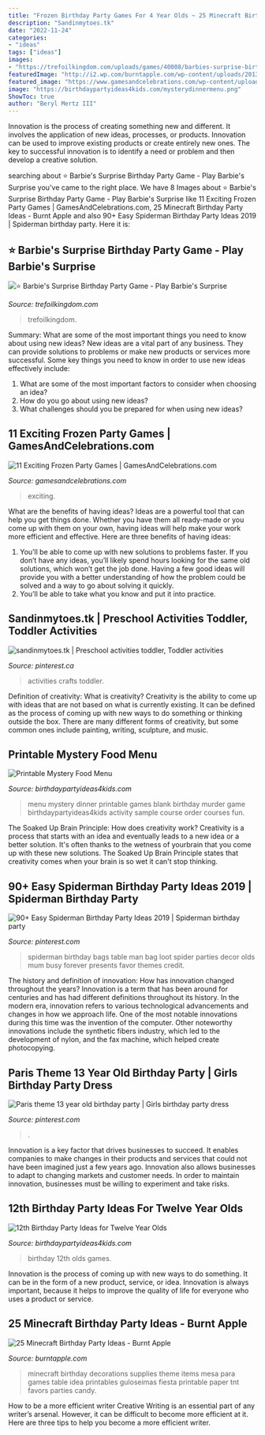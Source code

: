 ```yaml
---
title: "Frozen Birthday Party Games For 4 Year Olds ~ 25 Minecraft Birthday Party Ideas"
description: "Sandinmytoes.tk"
date: "2022-11-24"
categories:
- "ideas"
tags: ["ideas"]
images:
- "https://trefoilkingdom.com/uploads/games/40008/barbies-surprise-birthday-party-2019-10-16-5da6d08b9a790.jpg"
featuredImage: "http://i2.wp.com/burntapple.com/wp-content/uploads/2013/08/pic45.jpg"
featured_image: "https://www.gamesandcelebrations.com/wp-content/uploads/2017/01/Frozen-Party-Games.jpg"
image: "https://birthdaypartyideas4kids.com/mysterydinnermenu.png"
ShowToc: true
author: "Beryl Mertz III"
---
```



Innovation is the process of creating something new and different. It involves the application of new ideas, processes, or products. Innovation can be used to improve existing products or create entirely new ones. The key to successful innovation is to identify a need or problem and then develop a creative solution.

	

		
searching about ⭐ Barbie&#039;s Surprise Birthday Party Game - Play Barbie&#039;s Surprise you've came to the right place. We have 8 Images about ⭐ Barbie&#039;s Surprise Birthday Party Game - Play Barbie&#039;s Surprise like 11 Exciting Frozen Party Games | GamesAndCelebrations.com, 25 Minecraft Birthday Party Ideas - Burnt Apple and also 90+ Easy Spiderman Birthday Party Ideas 2019 | Spiderman birthday party. Here it is:
		
    
## ⭐ Barbie&#039;s Surprise Birthday Party Game - Play Barbie&#039;s Surprise

<img loading=lazy src="https://trefoilkingdom.com/uploads/games/40008/barbies-surprise-birthday-party-2019-10-16-5da6d08b9a790.jpg" onerror="this.onerror=null;this.src='https://tse1.mm.bing.net/th?id=OIP.TmDprmUklTL8Qh83xEH3KwHaF7&amp;pid=15.1';" alt="⭐ Barbie&#039;s Surprise Birthday Party Game - Play Barbie&#039;s Surprise">

_Source: trefoilkingdom.com_

>trefoilkingdom. 

	

Summary: What are some of the most important things you need to know about using new ideas?
New ideas are a vital part of any business. They can provide solutions to problems or make new products or services more successful. Some key things you need to know in order to use new ideas effectively include:
1. What are some of the most important factors to consider when choosing an idea?
2. How do you go about using new ideas?
3. What challenges should you be prepared for when using new ideas?

    
## 11 Exciting Frozen Party Games | GamesAndCelebrations.com

<img loading=lazy src="https://www.gamesandcelebrations.com/wp-content/uploads/2017/01/Frozen-Party-Games.jpg" onerror="this.onerror=null;this.src='https://tse2.mm.bing.net/th?id=OIP.Y97xt5obH5NrrMR5WYGz7gHaLK&amp;pid=15.1';" alt="11 Exciting Frozen Party Games | GamesAndCelebrations.com">

_Source: gamesandcelebrations.com_

>exciting. 

	

What are the benefits of having ideas?
Ideas are a powerful tool that can help you get things done. Whether you have them all ready-made or you come up with them on your own, having ideas will help make your work more efficient and effective. Here are three benefits of having ideas: 
1. You’ll be able to come up with new solutions to problems faster. If you don’t have any ideas, you’ll likely spend hours looking for the same old solutions, which won’t get the job done. Having a few good ideas will provide you with a better understanding of how the problem could be solved and a way to go about solving it quickly. 
2. You’ll be able to take what you know and put it into practice.

    
## Sandinmytoes.tk | Preschool Activities Toddler, Toddler Activities

<img loading=lazy src="https://i.pinimg.com/736x/5a/9f/15/5a9f15ca6b1ae0a5690379466d5f6e3c--toddler-crafts-crafts-for-kids.jpg" onerror="this.onerror=null;this.src='https://tse3.mm.bing.net/th?id=OIP.xMsHAicaooBBhkLV0TtwLwHaLM&amp;pid=15.1';" alt="sandinmytoes.tk | Preschool activities toddler, Toddler activities">

_Source: pinterest.ca_

>activities crafts toddler. 

	

Definition of creativity: What is creativity?
Creativity is the ability to come up with ideas that are not based on what is currently existing. It can be defined as the process of coming up with new ways to do something or thinking outside the box. There are many different forms of creativity, but some common ones include painting, writing, sculpture, and music.

    
## Printable Mystery Food Menu

<img loading=lazy src="https://birthdaypartyideas4kids.com/mysterydinnermenu.png" onerror="this.onerror=null;this.src='https://tse4.mm.bing.net/th?id=OIP.RK-9YMzjt-QmpsX_5Wbx9wDUEl&amp;pid=15.1';" alt="Printable Mystery Food Menu">

_Source: birthdaypartyideas4kids.com_

>menu mystery dinner printable games blank birthday murder game birthdaypartyideas4kids activity sample course order courses fun. 

	

The Soaked Up Brain Principle: How does creativity work?
Creativity is a process that starts with an idea and eventually leads to a new idea or a better solution. It's often thanks to the wetness of yourbrain that you come up with these new solutions. The Soaked Up Brain Principle states that creativity comes when your brain is so wet it can't stop thinking.

    
## 90+ Easy Spiderman Birthday Party Ideas 2019 | Spiderman Birthday Party

<img loading=lazy src="https://i.pinimg.com/originals/25/f5/e5/25f5e532b8089559af8eae6b848f0902.jpg" onerror="this.onerror=null;this.src='https://tse4.mm.bing.net/th?id=OIP.nOCg8EOWhuttIE0erBWtFwHaHa&amp;pid=15.1';" alt="90+ Easy Spiderman Birthday Party Ideas 2019 | Spiderman birthday party">

_Source: pinterest.com_

>spiderman birthday bags table man bag loot spider parties decor olds mum busy forever presents favor themes credit. 

	

The history and definition of innovation: How has innovation changed throughout the years?
Innovation is a term that has been around for centuries and has had different definitions throughout its history. In the modern era, innovation refers to various technological advancements and changes in how we approach life. One of the most notable innovations during this time was the invention of the computer. Other noteworthy innovations include the synthetic fibers industry, which led to the development of nylon, and the fax machine, which helped create photocopying.

    
## Paris Theme 13 Year Old Birthday Party | Girls Birthday Party Dress

<img loading=lazy src="https://i.pinimg.com/736x/d0/4e/83/d04e83fd8ca010c96b6901175276ded4---birthday-birthday-parties.jpg" onerror="this.onerror=null;this.src='https://tse3.mm.bing.net/th?id=OIP.AANTRYeGFEflkjfgBCx9hQCpEs&amp;pid=15.1';" alt="Paris theme 13 year old birthday party | Girls birthday party dress">

_Source: pinterest.com_

>. 

	

Innovation is a key factor that drives businesses to succeed. It enables companies to make changes in their products and services that could not have been imagined just a few years ago. Innovation also allows businesses to adapt to changing markets and customer needs. In order to maintain innovation, businesses must be willing to experiment and take risks.

    
## 12th Birthday Party Ideas For Twelve Year Olds

<img loading=lazy src="https://birthdaypartyideas4kids.com/12-birthday-party-ideas.png" onerror="this.onerror=null;this.src='https://tse3.mm.bing.net/th?id=OIP.YE7IrHtig0RKBbLh-8u5FgAAAA&amp;pid=15.1';" alt="12th Birthday Party Ideas for Twelve Year Olds">

_Source: birthdaypartyideas4kids.com_

>birthday 12th olds games. 

	

Innovation is the process of coming up with new ways to do something. It can be in the form of a new product, service, or idea. Innovation is always important, because it helps to improve the quality of life for everyone who uses a product or service.

    
## 25 Minecraft Birthday Party Ideas - Burnt Apple

<img loading=lazy src="http://i2.wp.com/burntapple.com/wp-content/uploads/2013/08/pic45.jpg" onerror="this.onerror=null;this.src='https://tse1.mm.bing.net/th?id=OIP.SkAVMnd33vzgfZFYJkVjWgHaNF&amp;pid=15.1';" alt="25 Minecraft Birthday Party Ideas - Burnt Apple">

_Source: burntapple.com_

>minecraft birthday decorations supplies theme items mesa para games table idea printables guloseimas fiesta printable paper tnt favors parties candy. 

	

How to be a more efficient writer
Creative Writing is an essential part of any writer’s arsenal. However, it can be difficult to become more efficient at it. Here are three tips to help you become a more efficient writer.


